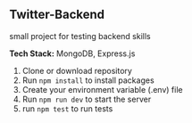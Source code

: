 ## Twitter-Backend

small project for testing backend skills

**Tech Stack:** MongoDB, Express.js

1. Clone or download repository
2. Run `npm install` to install packages
3. Create your environment variable (.env) file
4. Run `npm run dev` to start the server
5. run `npm test` to run tests
